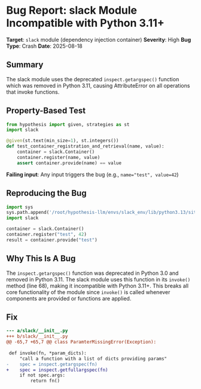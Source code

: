 # Bug Report: slack Module Incompatible with Python 3.11+

**Target**: `slack` module (dependency injection container)
**Severity**: High
**Bug Type**: Crash
**Date**: 2025-08-18

## Summary

The slack module uses the deprecated `inspect.getargspec()` function which was removed in Python 3.11, causing AttributeError on all operations that invoke functions.

## Property-Based Test

```python
from hypothesis import given, strategies as st
import slack

@given(st.text(min_size=1), st.integers())
def test_container_registration_and_retrieval(name, value):
    container = slack.Container()
    container.register(name, value)
    assert container.provide(name) == value
```

**Failing input**: Any input triggers the bug (e.g., `name="test", value=42`)

## Reproducing the Bug

```python
import sys
sys.path.append('/root/hypothesis-llm/envs/slack_env/lib/python3.13/site-packages')
import slack

container = slack.Container()
container.register("test", 42)
result = container.provide("test")
```

## Why This Is A Bug

The `inspect.getargspec()` function was deprecated in Python 3.0 and removed in Python 3.11. The slack module uses this function in its `invoke()` method (line 68), making it incompatible with Python 3.11+. This breaks all core functionality of the module since `invoke()` is called whenever components are provided or functions are applied.

## Fix

```diff
--- a/slack/__init__.py
+++ b/slack/__init__.py
@@ -65,7 +65,7 @@ class ParamterMissingError(Exception):
 
 def invoke(fn, *param_dicts):
     "call a function with a list of dicts providing params"
-    spec = inspect.getargspec(fn)
+    spec = inspect.getfullargspec(fn)
     if not spec.args:
         return fn()
```